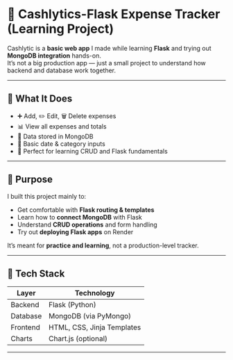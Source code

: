# 💸 Cashlytics-Flask Expense Tracker (Learning Project)

Cashlytic is a **basic web app** I made while learning **Flask** and trying out **MongoDB integration** hands-on.  
It’s not a big production app — just a small project to understand how backend and database work together.

---

## 🚀 What It Does

- ➕ Add, ✏️ Edit, 🗑️ Delete expenses  
- 📊 View all expenses and totals  
- 💾 Data stored in MongoDB  
- 📅 Basic date & category inputs  
- 🧠 Perfect for learning CRUD and Flask fundamentals

---

## 🎯 Purpose

I built this project mainly to:
- Get comfortable with **Flask routing & templates**
- Learn how to **connect MongoDB** with Flask
- Understand **CRUD operations** and form handling
- Try out **deploying Flask apps** on Render

It’s meant for **practice and learning**, not a production-level tracker.

---

## 🧰 Tech Stack

| Layer | Technology |
|-------|-------------|
| Backend | Flask (Python) |
| Database | MongoDB (via PyMongo) |
| Frontend | HTML, CSS, Jinja Templates |
| Charts | Chart.js (optional) |

---
